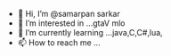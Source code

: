 - 👋 Hi, I’m @samarpan sarkar
- 👀 I’m interested in ...gtaV mlo
- 🌱 I’m currently learning ...java,C,C#,lua,
- 📫 How to reach me ...

<!---
samarpansarkar/samarpansarkar is a ✨ special ✨ repository because its `README.md` (this file) appears on your GitHub profile.
You can click the Preview link to take a look at your changes.
--->
